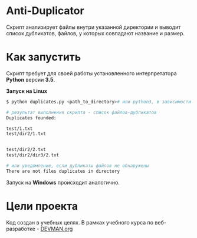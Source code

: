 # Anti-Duplicator

Скрипт анализирует файлы внутри указанной директории и выводит список дубликатов, файлов, у которых совпадают название и размер.

# Как запустить

Скрипт требует для своей работы установленного интерпретатора **Python** версии **3.5**.

**Запуск на Linux**

```bash
$ python duplicates.py <path_to_directory># или python3, в зависимости от настроек системы

# результат выполнения скрипта - список файлов-дубликатов
Duplicates founded:

test/1.txt
test/dir2/1.txt


test/dir2/2.txt
test/dir2/dir3/2.txt

# или уведомление, если дубликаты файлов не обнаружены
There are not files duplicates in directory
```

Запуск на **Windows** происходит аналогично.

# Цели проекта

Код создан в учебных целях. В рамках учебного курса по веб-разработке - [DEVMAN.org](https://devman.org)
